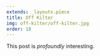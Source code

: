 ```yaml
---
extends: _layouts.piece
title: Off Kilter
img: off-kilter/off-kilter.jpg
order: 18
---
```


This post is *profoundly* interesting.
